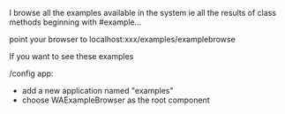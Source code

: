 I browse all the examples available in the system ie all the results of class methods beginning with #example... 

point your browser to localhost:xxx/examples/examplebrowse

If you want to see these examples

/config app:
- add a new application named "examples"
- choose WAExampleBrowser as the root component
